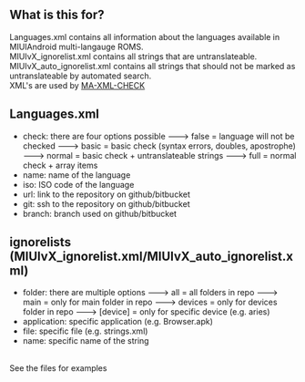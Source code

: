 What is this for?
-------------------------------------------------------------------------------------
Languages.xml contains all information about the languages available in MIUIAndroid multi-langauge ROMS.<br>
MIUIvX_ignorelist.xml contains all strings that are untranslateable.<br>
MIUIvX_auto_ignorelist.xml contains all strings that should not be marked as untranslateable by automated search.<br>
XML's are used by <a href="https://github.com/Redmaner/MA-XML-CHECK" target="_blank">MA-XML-CHECK</a><br>

Languages.xml
-------------------------------------------------------------------------------------
- check: there are four options possible
---> false = language will not be checked
---> basic = basic check (syntax errors, doubles, apostrophe)
---> normal = basic check + untranslateable strings
---> full = normal check + array items
- name: name of the language
- iso: ISO code of the language
- url: link to the repository on github/bitbucket
- git: ssh to the repository on github/bitbucket
- branch: branch used on github/bitbucket

ignorelists (MIUIvX_ignorelist.xml/MIUIvX_auto_ignorelist.xml)
------------------------------------------------------------------------------------
- folder: there are multiple options
---> all = all folders in repo
---> main = only for main folder in repo
---> devices = only for devices folder in repo
---> [device] = only for specific device (e.g. aries)
- application: specific application (e.g. Browser.apk)
- file: specific file (e.g. strings.xml)
- name: specific name of the string
<br>
See the files for examples
